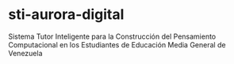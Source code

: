 # sti-aurora-digital
Sistema Tutor Inteligente para la Construcción del Pensamiento Computacional en los Estudiantes de Educación Media General de Venezuela 

